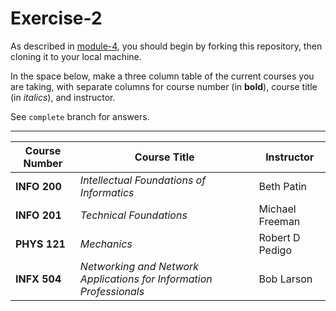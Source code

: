 # Exercise-2

As described in [module-4](https://github.com/INFO-201/m4-git-intro), you should begin by forking this repository, then cloning it to your local machine.

In the space below, make a three column table of the current courses you are taking, with separate columns for course number (in **bold**), course title (in _italics_), and instructor.

See `complete` branch for answers.

---

| Course Number | Course Title | Instructor |
| ------------- | ------------ | ---------- |
| **INFO 200**  | _Intellectual Foundations of Informatics_ | Beth Patin |
| **INFO 201**  | _Technical Foundations_ | Michael Freeman |
| **PHYS 121**  | _Mechanics_ | Robert D Pedigo |
| **INFX 504**  | _Networking and Network Applications for Information Professionals_ | Bob Larson |

